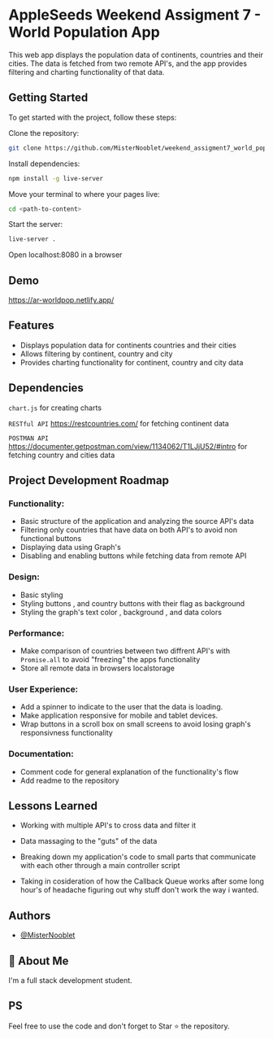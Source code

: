 
# AppleSeeds Weekend Assigment 7 - World Population App

This web app displays the population data of continents, countries and their cities. The data is fetched from two remote API's, and the app provides filtering and charting functionality of that data.


## Getting Started

To get started with the project, follow these steps:

Clone the repository:
```bash 
git clone https://github.com/MisterNooblet/weekend_assigment7_world_population.git
```
Install dependencies:
```bash 
npm install -g live-server
```
Move your terminal to where your pages live: 
```bash 
cd <path-to-content>
```
Start the server:
```bash
live-server .
```
Open localhost:8080 in a browser


## Demo

https://ar-worldpop.netlify.app/


## Features

- Displays population data for continents countries and their cities
- Allows filtering by continent, country and city
- Provides charting functionality for continent, country and city data


## Dependencies

`chart.js` for creating charts

`RESTful API` https://restcountries.com/ for fetching continent data

`POSTMAN API` https://documenter.getpostman.com/view/1134062/T1LJjU52/#intro for fetching country and cities data

## Project Development Roadmap

### Functionality:

- Basic structure of the application and analyzing the source API's data
- Filtering only countries that have data on both API's to avoid non functional buttons
- Displaying data using Graph's
- Disabling and enabling buttons while fetching data from remote API

### Design:

- Basic styling
- Styling buttons , and country buttons with their flag as background
- Styling the graph's text color , background , and data colors

### Performance:
- Make comparison of countries between two diffrent API's with `Promise.all` to avoid "freezing" the apps functionality
- Store all remote data in browsers localstorage


### User Experience:

- Add a spinner to indicate to the user that the data is loading.
- Make application responsive for mobile and tablet devices.
- Wrap buttons in a scroll box on small screens to avoid losing graph's responsivness functionality

### Documentation:

- Comment code for general explanation of the functionality's flow
- Add readme to the repository


## Lessons Learned

- Working with multiple API's to cross data and filter it

- Data massaging to the "guts" of the data

- Breaking down my application's code to small parts that communicate with each other through a main controller script

- Taking in cosideration of how the Callback Queue works after some long hour's of headache figuring out why stuff don't work the way i wanted.


## Authors

- [@MisterNooblet](https://www.github.com/MisterNooblet)


## 🚀 About Me

I'm a full stack development student.


## PS

Feel free to use the code and don't forget to Star ⭐ the repository.

